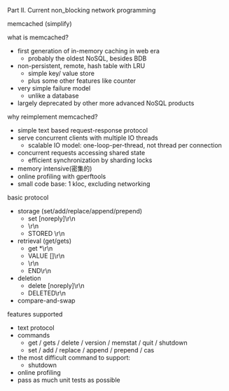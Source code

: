 Part II. Current non_blocking network programming



memcached (simplify)



what is memcached?

- first generation of in-memory caching in web era
  - probably the oldest NoSQL, besides BDB
- non-persistent, remote, hash table with LRU
  - simple key/ value store
  - plus some other features like counter
- very simple failure model
  - unlike a database
- largely deprecated by other more advanced NoSQL products



why reimplement memcached?

- simple text based request-response protocol
- serve concurrent clients with multiple IO threads
  - scalable IO model: one-loop-per-thread, not thread per connection
- concurrent requests accessing shared state
  - efficient synchronization by sharding locks
- memory intensive(密集的)
- online profiling with gperftools
- small code base: 1 kloc, excluding networking



basic protocol

- storage (set/add/replace/append/prepend)
  - set <key> <flags> <exptime> <bytes> [noreply]\r\n
  - <data block> \r\n
  - STORED \r\n
- retrieval (get/gets)
  - get <key>*\r\n
  - VALUE <key> <flags> <bytes> [<cas unique>]\r\n
  - <data block>\r\n
  - END\r\n
- deletion
  - delete <key> [noreply]\r\n
  - DELETED\r\n
- compare-and-swap



features supported

- text protocol
- commands
  - get / gets / delete / version / memstat / quit / shutdown
  - set / add / replace / append / prepend / cas
- the most difficult command to support:
  - shutdown
- online profiling
- pass as much unit tests as possible